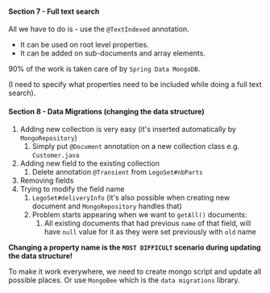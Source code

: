 #### Section 7 - Full text search
All we have to do is - use the `@TextIndexed` annotation.

* It can be used on root level properties.
* It can be added on sub-documents and array elements.

90% of the work is taken care of by `Spring Data MongoDB`. 

(I need to specify what properties need to be included while doing a
full text search).

#### Section 8 - Data Migrations (changing the data structure)
1. Adding new collection is very easy (it's inserted automatically by `MongoRepository`)
    1. Simply put `@Document` annotation on a new collection class e.g. `Customer.java`
2. Adding new field to the existing collection
    1. Delete annotation `@Transient` from `LegoSet#nbParts`
3. Removing fields
4. Trying to modify the field name
    1. `LegoSet#deliveryInfo` (it's also possible when creating new document and `MongoRepository` handles that)
    2. Problem starts appearing when we want to `getAll()` documents:
        1. All existing documents that had previous `name` of that field, will have `null` value for it as 
        they were set previously with `old` name
        
**Changing a property name is the `MOST DIFFICULT` scenario during updating the data structure!**

To make it work everywhere, we need to create mongo script and update all possible places.
Or use `MongoBee` which is the `data migrations` library.